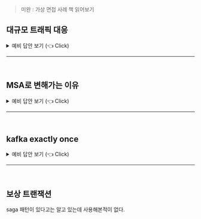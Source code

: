 > 미완 : 가상 면접 사례 책 읽어보기 

## 대규모 트래픽 대응

<details>
   <summary> 예비 답안 보기 (👈 Click)</summary>
<br />

-----------------------

1. ngrinder 성능 테스트로 병목 지점 파악
   * cpu, memory 사용량 : 사용률이 낮은데 성능이 안나온 다면 thread 증설
   * database 사용량 : cpu 사용률이 낮으면 connection pool size 증설, 메모리 사용률이 높으면 쿼리 병목 지점 확인 후 튜닝
   * slow 쿼리가 있는지 확인
2. 조회 성능 향상을 위해 캐시 적용
    * 로컬 캐시 : 데이터가 적거나 정합성이 필요 없는 경우
    * 글로벌 캐시 : 데이터가 많거나 정합성이 필요한 경우
3. 실시간성과 준실시간성 구분
   * 실시간성이 아닌 준실시간성을 요구하는 작업의 경우, kafka를 이용해 별도의 consumer에서 해당 로직을 수행하도록 구분
4. 특정 도메인에 요청이 몰린다면 특정 도메인을 별도 서버로 분리하고 해당 서버만 스케일 아웃
   * 트래픽이 많이 몰리는 write 작업에 대해서 완전한 실시간 성이 아닌 준 실시간성만 만족해도 된다면 kafka를 도입하여 이벤트로 처리
   * 특정 zone에서 몰리는 경우, pod의 zone 위치도 고려
   * 특정 도메인의 특정 api에 트래픽이 극한으로 몰리는 경우, 해당 도메인의 다른 기능 요청들에 대해서 처리를 못하는 경우가 생기므로 이 경우에는 기능별 스레드풀을 관리해서 처리하도록 한다. (자원을 요청별로 배분)
   * MSA로 분리하면서는 특정 서버에서 문제가 발생하는 경우도 대응할 수 있도록 서킷브레이커로 차단 설정
5. CQRS로 read와 write 서버 별도 분리하고, read의 경우 더 빠르게 동작하기 위해 데이터를 비정규화하여 mongo, es에 별도 적재 후, read 서버에서는 해당 DB만 보도록 처리
6. write에서 mysql DB 테이블에 데이터가 너무 많이 쌓여 감당이 안되는 경우, 테이블 샤딩
   * 테이블 샤딩은 고려해야할 사항이 많으므로 가장 마지막에 사용.
   * write을 위해 mysql DB를 샤딩한다면 vitess도 고려해볼것.
   * 네이버에는 200억 건의 데이터를 가지고 있는 테이블도 있다.


</details>

-----------------------

<br>

## MSA로 변해가는 이유

<details>
   <summary> 예비 답안 보기 (👈 Click)</summary>
<br />

-----------------------

* MSA 장점
  * 장애를 격리시킬 수 있다.
  * 특정 도메인쪽으로만 트래픽이 몰리는 경우, 특정 컴포넌트만 스케일 아웃할 수 있다.
  * 독립적으로 동작하기 때문에 서로 다른 언어를 쓰는 등 적절한 기술을 선택해서 사용할 수 있다.
  * 트래픽이 일정치를 넘어가면 한 개의 DB로 감당하지 못하는 순간이 온다. 이때는 여러 개의 DB를 써야하는 순간이 발생하고 MSA로 전환해야만 하는 순간이 생긴다.


</details>

-----------------------

<br>


## kafka exactly once

<details>
   <summary> 예비 답안 보기 (👈 Click)</summary>
<br />

-----------------------

> cf) kafka 브로커에서 replica 옵션으로 파티션을 복제해두도록 하여 특정 브로커 발생 시에도 동작할 수 있는 ha 구성이 되어있다.

* 프로듀서의 멱등성 보장(3가지 방법)
  * idempotence true와 acks all 옵션으로 순차 멱등성을 어느정도 보장할 수 있다.
  * [트랜잭션 아웃박스패턴](https://blog.gangnamunni.com/post/transactional-outbox/)으로 자체적으로 발행되지 않은 건들에 대해 다시 발행하는 구조를 만들 수도 있다.  
    * 비즈니스 트랜잭션 안에 별도의 메시지 테이블에 데이터를 저장해두고 스케줄러로 메시지를 발행하고 발행했음을 마킹하는 등 (At-Least Once Delivery)을 보장하고 수신하는 쪽에서는 중복으로 메시지를 받아도 멱등성 있게 처리할 수 있는 구조
  * 트랜잭션 프로듀서 + read_commited 컨슈머 사용
    * 프로듀서는 트랜잭션 레코드를 추가해서 보내고 트랜잭션이 완료된 것이 확인된 레코드만 컨슈머가 읽어가는 형태
* 컨슈머 중복 메시지 처리 전략 : 컨슈머 단에서는 offset 커밋에서 네트워크 문제로 제대로 전달되지 않아 동일한 데이터를 중복해서 처리하는 경우가 발생할 수 있다. 따라서 zero-payload 방식으로 id값만 받아서 메시지 처리 시 데이터를 조회해서 처리하는 방식으로 멱등성 있게 구성해야 한다.
  * 메시지 키를 이용한 upsert 방식
    * 메시지 키를 db상에서 unique한 값으로 잡고 로직을 처리하는 과정에서 없으면 insert, 있으면 update로 처리
  * DB 유니크 제약 조건을 사용하여 중복 처리 해결  

개인적으로는 idempotence true와 acks all 옵션을 사용하여(로직상 applicationEventListener를 사용하여 afterCommit으로 처리한다.) 멱등성 프로듀서를 만들고 컨슈머 중복 메시지 처리 전략을 활용해서 멱등성 있는 컨슈머를 만드는 편이다.

</details>

-----------------------

<br>


## 보상 트랜잭션
saga 패턴이 있다고는 알고 있는데 사용해본적이 없다.

